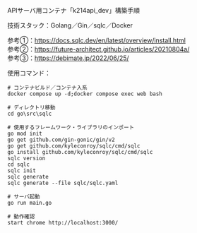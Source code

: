 APIサーバ用コンテナ「k214api_dev」構築手順  

技術スタック：Golang／Gin／sqlc／Docker  

参考①：https://docs.sqlc.dev/en/latest/overview/install.html  
参考②：https://future-architect.github.io/articles/20210804a/  
参考③：https://debimate.jp/2022/06/25/  

使用コマンド：
```
# コンテナビルド／コンテナ入系
docker compose up -d;docker compose exec web bash

# ディレクトリ移動
cd go\src\sqlc

# 使用するフレームワーク・ライブラリのインポート
go mod init
go get github.com/gin-gonic/gin/v2
go get github.com/kyleconroy/sqlc/cmd/sqlc
go install github.com/kyleconroy/sqlc/cmd/sqlc
sqlc version
cd sqlc
sqlc init
sqlc generate
sqlc generate --file sqlc/sqlc.yaml

# サーバ起動
go run main.go

# 動作確認
start chrome http://localhost:3000/
```
<!--
注意点：
・Golangのバージョンを今後固定する必要あり(latestにしない！)
・
・
-->
<!--
cd "C:\Users\tatsu_hira_s\Documents\My Repository\myportfolio_k\k_214api_dev\go"; docker compose up -d; docker compose exec web bash; start chrome http://localhost:3000/
go mod init github.com/gin-gonic/gin/v2 && go get && go run main.go
-->